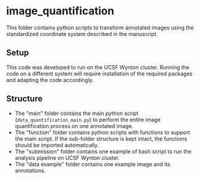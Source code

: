 # image_quantification
This folder contains python scripts to transform annotated images using the standardized coordinate system described in the manuscript.

## Setup
This code was developed to run on the UCSF Wynton cluster. Running the code on a different system will require installation of the required packages and adapting the code accordingly. 

## Structure
- The "main" folder contains the main python script (`data_quantification_main.py`) to perform the entire image quantification process on one annotated image. 
- The "function" folder contains python scripts with functions to support the main script. If the sub-folder structure is kept intact, the functions should be imported automatically.
- The "submission" folder contains one example of bash script to run the analysis pipeline on UCSF Wynton cluster.
- The "data example" folder contains one example image and its annotations.
